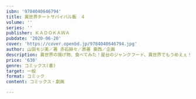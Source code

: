 ```yaml
---
isbn: '9784040646794'
title: 異世界チートサバイバル飯　４
volume: ''
series: ''
publisher: ＫＡＤＯＫＡＷＡ
pubdate: '2020-06-20'
cover: 'https://cover.openbd.jp/9784040646794.jpg'
author: 山田モジ美／著 赤石赫々／原著 東西／企画
description: 異世界の揚げ物、食べてみた！屋台のジャンクフード、異世界でもうめえぇ！
price: '630'
genre: コミックス(書)
target: 一般
format: コミック
content: コミックス・劇画

---
```

